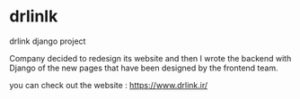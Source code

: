 # drlinlk
drlink django project

Company decided to redesign its website and then I wrote the backend with Django of the new pages that have been designed by the frontend team.

you can check out the website : https://www.drlink.ir/

